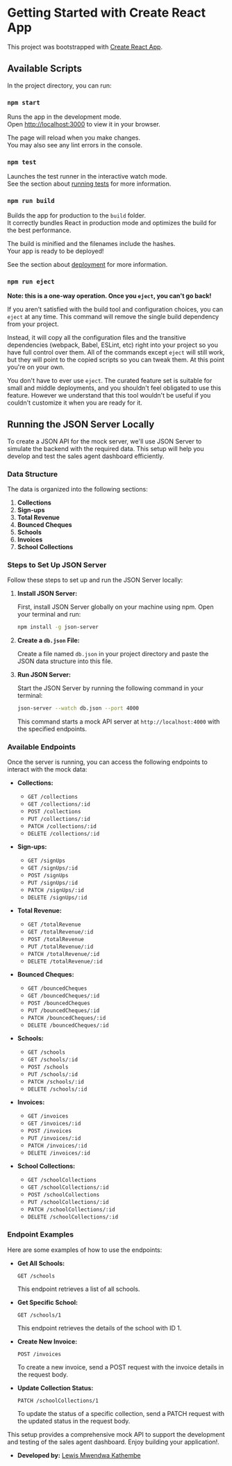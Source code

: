 # Getting Started with Create React App

This project was bootstrapped with [Create React App](https://github.com/facebook/create-react-app).

## Available Scripts

In the project directory, you can run:

### `npm start`

Runs the app in the development mode.\
Open [http://localhost:3000](http://localhost:3000) to view it in your browser.

The page will reload when you make changes.\
You may also see any lint errors in the console.

### `npm test`

Launches the test runner in the interactive watch mode.\
See the section about [running tests](https://facebook.github.io/create-react-app/docs/running-tests) for more information.

### `npm run build`

Builds the app for production to the `build` folder.\
It correctly bundles React in production mode and optimizes the build for the best performance.

The build is minified and the filenames include the hashes.\
Your app is ready to be deployed!

See the section about [deployment](https://facebook.github.io/create-react-app/docs/deployment) for more information.

### `npm run eject`

**Note: this is a one-way operation. Once you `eject`, you can't go back!**

If you aren't satisfied with the build tool and configuration choices, you can `eject` at any time. This command will remove the single build dependency from your project.

Instead, it will copy all the configuration files and the transitive dependencies (webpack, Babel, ESLint, etc) right into your project so you have full control over them. All of the commands except `eject` will still work, but they will point to the copied scripts so you can tweak them. At this point you're on your own.

You don't have to ever use `eject`. The curated feature set is suitable for small and middle deployments, and you shouldn't feel obligated to use this feature. However we understand that this tool wouldn't be useful if you couldn't customize it when you are ready for it.

## Running the JSON Server Locally

To create a JSON API for the mock server, we'll use JSON Server to simulate the backend with the required data. This setup will help you develop and test the sales agent dashboard efficiently.

### Data Structure

The data is organized into the following sections:

1. **Collections**
2. **Sign-ups**
3. **Total Revenue**
4. **Bounced Cheques**
5. **Schools**
6. **Invoices**
7. **School Collections**

### Steps to Set Up JSON Server

Follow these steps to set up and run the JSON Server locally:

1. **Install JSON Server:**

   First, install JSON Server globally on your machine using npm. Open your terminal and run:

   ```bash
   npm install -g json-server
   ```

2. **Create a `db.json` File:**

   Create a file named `db.json` in your project directory and paste the JSON data structure into this file.

3. **Run JSON Server:**

   Start the JSON Server by running the following command in your terminal:

   ```bash
   json-server --watch db.json --port 4000
   ```

   This command starts a mock API server at `http://localhost:4000` with the specified endpoints.

### Available Endpoints

Once the server is running, you can access the following endpoints to interact with the mock data:

- **Collections:**
  - `GET /collections`
  - `GET /collections/:id`
  - `POST /collections`
  - `PUT /collections/:id`
  - `PATCH /collections/:id`
  - `DELETE /collections/:id`

- **Sign-ups:**
  - `GET /signUps`
  - `GET /signUps/:id`
  - `POST /signUps`
  - `PUT /signUps/:id`
  - `PATCH /signUps/:id`
  - `DELETE /signUps/:id`

- **Total Revenue:**
  - `GET /totalRevenue`
  - `GET /totalRevenue/:id`
  - `POST /totalRevenue`
  - `PUT /totalRevenue/:id`
  - `PATCH /totalRevenue/:id`
  - `DELETE /totalRevenue/:id`

- **Bounced Cheques:**
  - `GET /bouncedCheques`
  - `GET /bouncedCheques/:id`
  - `POST /bouncedCheques`
  - `PUT /bouncedCheques/:id`
  - `PATCH /bouncedCheques/:id`
  - `DELETE /bouncedCheques/:id`

- **Schools:**
  - `GET /schools`
  - `GET /schools/:id`
  - `POST /schools`
  - `PUT /schools/:id`
  - `PATCH /schools/:id`
  - `DELETE /schools/:id`

- **Invoices:**
  - `GET /invoices`
  - `GET /invoices/:id`
  - `POST /invoices`
  - `PUT /invoices/:id`
  - `PATCH /invoices/:id`
  - `DELETE /invoices/:id`

- **School Collections:**
  - `GET /schoolCollections`
  - `GET /schoolCollections/:id`
  - `POST /schoolCollections`
  - `PUT /schoolCollections/:id`
  - `PATCH /schoolCollections/:id`
  - `DELETE /schoolCollections/:id`

### Endpoint Examples

Here are some examples of how to use the endpoints:

- **Get All Schools:**

  ```http
  GET /schools
  ```

  This endpoint retrieves a list of all schools.

- **Get Specific School:**

  ```http
  GET /schools/1
  ```

  This endpoint retrieves the details of the school with ID 1.

- **Create New Invoice:**

  ```http
  POST /invoices
  ```

  To create a new invoice, send a POST request with the invoice details in the request body.

- **Update Collection Status:**

  ```http
  PATCH /schoolCollections/1
  ```

  To update the status of a specific collection, send a PATCH request with the updated status in the request body.

This setup provides a comprehensive mock API to support the development and testing of the sales agent dashboard. Enjoy building your application!.

- **Developed by:**
  [Lewis Mwendwa Kathembe](https://www.linkedin.com/in/lewis-mwendwa-3a2581244/)
